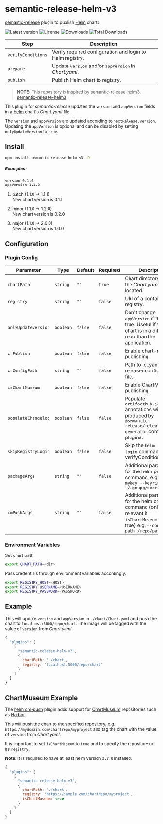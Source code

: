 # semantic-release-helm-v3

[semantic-release](https://github.com/semantic-release/semantic-release) plugin to publish [Helm](https://helm.sh/) charts.

[![Latest version][npm-version-badge]][npm-package]
[![License][license-badge]][license]
[![Downloads][npm-downloads-badge]][npm-package]
[![Total Downloads][npm-total-downloads-badge]][npm-package]

| Step               | Description                                               |
| ------------------ | --------------------------------------------------------- |
| `verifyConditions` | Verify required configuration and login to Helm registry. |
| `prepare`          | Update `version` and/or `appVersion` in _Chart.yaml_.     |
| `publish`          | Publish Helm chart to registry.                           |

> **NOTE:** This repository is inspired by semantic-release-helm3. [semantic-release-helm3](https://github.com/nflaig/semantic-release-helm)

This plugin for _semantic-release_ updates the `version` and `appVersion` fields in a [Helm](https://helm.sh/) chart's _Chart.yaml_ file.

The `version` and `appVersion` are updated according to `nextRelease.version`.
Updating the `appVersion` is optional and can be disabled by setting `onlyUpdateVersion` to `true`.

## Install

```bash
npm install semantic-release-helm-v3 -D
```
##### Examples:

```txt
version 0.1.0  
appVersion 1.1.0
```

1. patch (1.1.0 -> 1.1.1)  
   New chart version is 0.1.1

2. minor (1.1.0 -> 1.2.0)  
   New chart version is 0.2.0

3. major (1.1.0 -> 2.0.0)  
   New chart version is 1.0.0

## Configuration

### Plugin Config

| Parameter           | Type      | Default | Required | Description                                                                                                                           |
| ------------------- | --------- | ------- | -------- | ------------------------------------------------------------------------------------------------------------------------------------- |
| `chartPath`         | `string`  | `""`    | `true`   | Chart directory, where the _Chart.yaml_ is located.                                                                                   |
| `registry`          | `string`  | `""`    | `false`  | URI of a container registry.                                                                                                          |
| `onlyUpdateVersion` | `boolean` | `false` | `false`  | Don't change `appVersion` if this is true. Useful if your chart is in a different git repo than the application.                      |
| `crPublish`         | `boolean` | `false` | `false`  | Enable chart-releaser publishing.                                                                                                     |
| `crConfigPath`      | `string`  | `""`    | `false`  | Path to .ct.yaml chart-releaser configuration file.                                                                                   |
| `isChartMuseum`     | `boolean` | `false` | `false`  | Enable ChartMuseum publishing.                                                                                                        |
| `populateChangelog` | `boolean` | `false` | `false`  | Populate `artifacthub.io/changes` annotations with notes produced by `@semantic-release/release-notes-generator` compatible plugins.  |
| `skipRegistryLogin` | `boolean` | `false` | `false`  | Skip the `helm registry login` command in the verifyConditions step.                                                                  |
| `packageArgs`       | `string`  | `""`    | `false`  | Additional parameters for the helm package command, e.g. `--key mykey --keyring ~/.gnupg/secring.gpg`                                 |
| `cmPushArgs`        | `string`  | `""`    | `false`  | Additional parameters for the helm cm-push command (only relevant if `isChartMuseum` is set to true) e.g. `--context-path /repo/path` |

### Environment Variables

Set chart path

```sh
export CHART_PATH=<dir>
```

Pass credentials through environment variables accordingly:

```sh
export REGISTRY_HOST=<HOST>
export REGISTRY_USERNAME=<USERNAME>
export REGISTRY_PASSWORD=<PASSWORD>
```

## Example

This will update `version` and `appVersion` in `./chart/Chart.yaml`
and push the chart to `localhost:5000/repo/chart`. The image will be tagged with the value of `version` from
_Chart.yaml_.

```js
{
  "plugins": [
    [
      "semantic-release-helm-v3",
      {
        chartPath: './chart',
        registry: 'localhost:5000/repo/chart'
      }
    ]
  ]
}
```

## ChartMuseum Example

The [helm cm-push](https://github.com/chartmuseum/helm-push) plugin adds support for [ChartMuseum](https://github.com/helm/chartmuseum)
repositories such as [Harbor](https://github.com/goharbor/harbor).

This will push the chart to the specified repository, e.g. `https://mydomain.com/chartrepo/myproject` and
tag the chart with the value of `version` from _Chart.yaml_.

It is important to set `isChartMuseum` to `true` and to specify the repository url as `registry`.

**Note:** It is required to have at least helm version `3.7.0` installed.

```js
{
  "plugins": [
    [
      "semantic-release-helm-v3",
      {
        chartPath: './chart',
        registry: 'https://sample.com/chartrepo/myproject',
        isChartMuseum: true
      }
    ]
  ]
}
```

[license]: https://github.com/nflaig/semantic-release-helm/blob/master/LICENSE
[npm-package]: https://www.npmjs.com/package/semantic-release-helm-v3
[npm-version-badge]: https://img.shields.io/npm/v/semantic-release-helm-v3.svg?style=flat-square
[npm-downloads-badge]: https://img.shields.io/npm/dw/semantic-release-helm-v3.svg?label=Downloads&style=flat-square&color=blue
[npm-total-downloads-badge]: https://img.shields.io/npm/dt/semantic-release-helm-v3.svg?label=Total%20Downloads&style=flat-square&color=blue
[license-badge]: https://img.shields.io/github/license/nflaig/semantic-release-helm.svg?color=blue&label=License&style=flat-square
